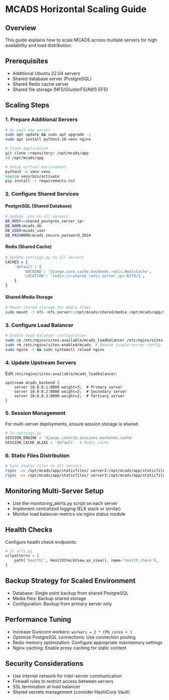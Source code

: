 
# MCADS Horizontal Scaling Guide

## Overview
This guide explains how to scale MCADS across multiple servers for high availability and load distribution.

## Prerequisites
- Additional Ubuntu 22.04 servers
- Shared database server (PostgreSQL)
- Shared Redis cache server
- Shared file storage (NFS/GlusterFS/AWS EFS)

## Scaling Steps

### 1. Prepare Additional Servers
```bash
# On each new server
sudo apt update && sudo apt upgrade -y
sudo apt install python3.10-venv nginx

# Clone application
git clone <repository> /opt/mcads/app
cd /opt/mcads/app

# Setup virtual environment
python3 -m venv venv
source venv/bin/activate
pip install -r requirements.txt
```

### 2. Configure Shared Services

#### PostgreSQL (Shared Database)
```bash
# Update .env on all servers
DB_HOST=<shared_postgres_server_ip>
DB_NAME=mcads_db
DB_USER=mcads_user
DB_PASSWORD=mcads_secure_password_2024
```

#### Redis (Shared Cache)
```bash
# Update settings.py on all servers
CACHES = {
    'default': {
        'BACKEND': 'django.core.cache.backends.redis.RedisCache',
        'LOCATION': 'redis://<shared_redis_server_ip>:6379/1',
    }
}
```

#### Shared Media Storage
```bash
# Mount shared storage for media files
sudo mount -t nfs <nfs_server>:/opt/mcads/shared/media /opt/mcads/app/media
```

### 3. Configure Load Balancer
```bash
# Enable load balancer configuration
sudo cp /etc/nginx/sites-available/mcads_loadbalancer /etc/nginx/sites-enabled/
sudo rm /etc/nginx/sites-enabled/mcads  # Remove single-server config
sudo nginx -t && sudo systemctl reload nginx
```

### 4. Update Upstream Servers
Edit `/etc/nginx/sites-available/mcads_loadbalancer`:
```nginx
upstream mcads_backend {
    server 10.0.0.1:8000 weight=3;  # Primary server
    server 10.0.0.2:8000 weight=2;  # Secondary server
    server 10.0.0.3:8000 weight=2;  # Tertiary server
}
```

### 5. Session Management
For multi-server deployments, ensure session storage is shared:
```python
# In settings.py
SESSION_ENGINE = 'django.contrib.sessions.backends.cache'
SESSION_CACHE_ALIAS = 'default'  # Redis cache
```

### 6. Static Files Distribution
```bash
# Sync static files to all servers
rsync -av /opt/mcads/app/staticfiles/ server2:/opt/mcads/app/staticfiles/
rsync -av /opt/mcads/app/staticfiles/ server3:/opt/mcads/app/staticfiles/
```

## Monitoring Multi-Server Setup
- Use the monitoring_alerts.py script on each server
- Implement centralized logging (ELK stack or similar)
- Monitor load balancer metrics via nginx status module

## Health Checks
Configure health check endpoints:
```python
# In urls.py
urlpatterns = [
    path('health/', HealthCheckView.as_view(), name='health_check'),
]
```

## Backup Strategy for Scaled Environment
- Database: Single point backup from shared PostgreSQL
- Media files: Backup shared storage
- Configuration: Backup from primary server only

## Performance Tuning
- Increase Gunicorn workers: `workers = 2 * CPU_cores + 1`
- Optimize PostgreSQL connections: Use connection pooling
- Redis memory optimization: Configure appropriate maxmemory settings
- Nginx caching: Enable proxy caching for static content

## Security Considerations
- Use internal network for inter-server communication
- Firewall rules to restrict access between servers
- SSL termination at load balancer
- Shared secrets management (consider HashiCorp Vault)
